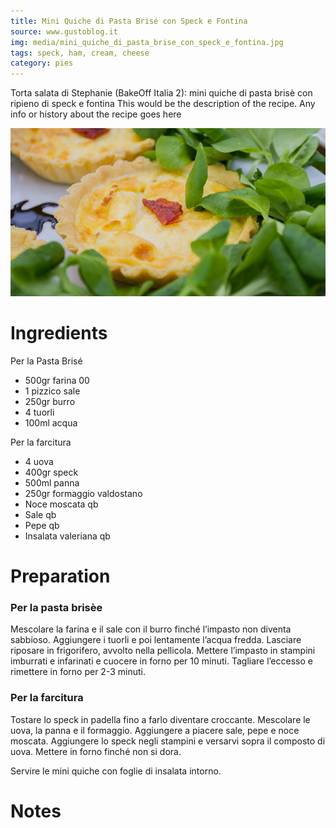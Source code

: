 ```yaml
---
title: Mini Quiche di Pasta Brisé con Speck e Fontina
source: www.gustoblog.it
img: media/mini_quiche_di_pasta_brise_con_speck_e_fontina.jpg
tags: speck, ham, cream, cheese
category: pies
---
```


Torta salata di Stephanie (BakeOff Italia 2): mini quiche di pasta brisè con ripieno di speck e fontina
This would be the description of the recipe. Any info or history about the recipe goes here

![Mini Quiche di Pasta Brisé con Speck e Fontina](media/mini_quiche_di_pasta_brise_con_speck_e_fontina.jpg)

Ingredients
===========

Per la Pasta Brisé

* 500gr farina 00
* 1 pizzico sale
* 250gr burro
* 4 tuorli
* 100ml acqua

Per la farcitura

* 4 uova
* 400gr speck
* 500ml panna
* 250gr formaggio valdostano
* Noce moscata qb
* Sale qb
* Pepe qb
* Insalata valeriana qb

Preparation
===========

### Per la pasta brisèe

Mescolare la farina e il sale con il burro finché l’impasto non diventa sabbioso. Aggiungere i tuorli e poi lentamente l’acqua fredda. Lasciare riposare in frigorifero, avvolto nella pellicola. Mettere l’impasto in stampini imburrati e infarinati e cuocere in forno per 10 minuti. Tagliare l’eccesso e rimettere in forno per 2-3 minuti.

### Per la farcitura

Tostare lo speck in padella fino a farlo diventare croccante.  Mescolare le uova, la panna e il formaggio. Aggiungere a piacere sale, pepe e noce moscata. Aggiungere lo speck negli stampini e versarvi sopra il composto di uova. Mettere in forno finché non si dora.

Servire le mini quiche con foglie di insalata intorno.

Notes
=====
